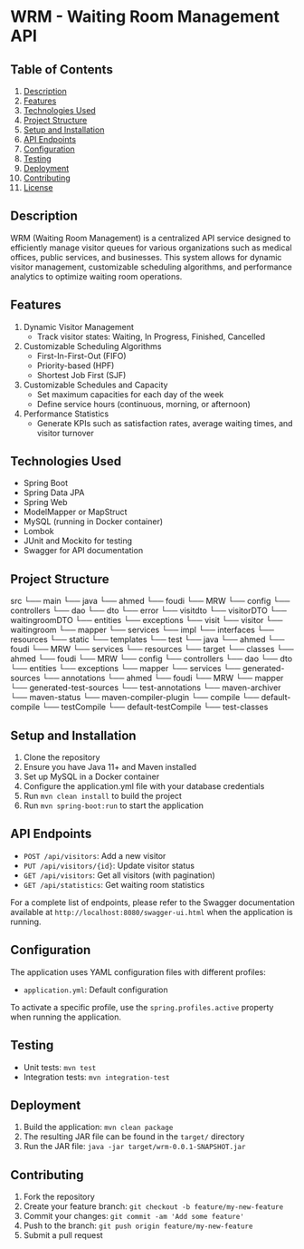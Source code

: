 # WRM - Waiting Room Management API

## Table of Contents
1. [Description](#description)
2. [Features](#features)
3. [Technologies Used](#technologies-used)
4. [Project Structure](#project-structure)
5. [Setup and Installation](#setup-and-installation)
6. [API Endpoints](#api-endpoints)
7. [Configuration](#configuration)
8. [Testing](#testing)
9. [Deployment](#deployment)
10. [Contributing](#contributing)
11. [License](#license)

## Description
WRM (Waiting Room Management) is a centralized API service designed to efficiently manage visitor queues for various organizations such as medical offices, public services, and businesses. This system allows for dynamic visitor management, customizable scheduling algorithms, and performance analytics to optimize waiting room operations.

## Features
1. Dynamic Visitor Management
   - Track visitor states: Waiting, In Progress, Finished, Cancelled
2. Customizable Scheduling Algorithms
   - First-In-First-Out (FIFO)
   - Priority-based (HPF)
   - Shortest Job First (SJF)
3. Customizable Schedules and Capacity
   - Set maximum capacities for each day of the week
   - Define service hours (continuous, morning, or afternoon)
4. Performance Statistics
   - Generate KPIs such as satisfaction rates, average waiting times, and visitor turnover

## Technologies Used
- Spring Boot
- Spring Data JPA
- Spring Web
- ModelMapper or MapStruct
- MySQL (running in Docker container)
- Lombok
- JUnit and Mockito for testing
- Swagger for API documentation

## Project Structure
src
 └── main
      └── java
           └── ahmed
                └── foudi
                     └── MRW
                          └── config
                          └── controllers
                          └── dao
                          └── dto
                               └── error
                               └── visitdto
                               └── visitorDTO
                               └── waitingroomDTO
                          └── entities
                          └── exceptions
                               └── visit
                               └── visitor
                               └── waitingroom
                          └── mapper
                          └── services
                               └── impl
                               └── interfaces
      └── resources
           └── static
           └── templates
 └── test
      └── java
           └── ahmed
                └── foudi
                     └── MRW
                          └── services
      └── resources
 └── target
      └── classes
           └── ahmed
                └── foudi
                     └── MRW
                          └── config
                          └── controllers
                          └── dao
                          └── dto
                          └── entities
                          └── exceptions
                          └── mapper
                          └── services
      └── generated-sources
           └── annotations
                └── ahmed
                     └── foudi
                          └── MRW
                               └── mapper
           └── generated-test-sources
                └── test-annotations
           └── maven-archiver
           └── maven-status
                └── maven-compiler-plugin
                     └── compile
                          └── default-compile
                          └── testCompile
                               └── default-testCompile
                └── test-classes


## Setup and Installation
1. Clone the repository
2. Ensure you have Java 11+ and Maven installed
3. Set up MySQL in a Docker container
4. Configure the application.yml file with your database credentials
5. Run `mvn clean install` to build the project
6. Run `mvn spring-boot:run` to start the application

## API Endpoints
- `POST /api/visitors`: Add a new visitor
- `PUT /api/visitors/{id}`: Update visitor status
- `GET /api/visitors`: Get all visitors (with pagination)
- `GET /api/statistics`: Get waiting room statistics

For a complete list of endpoints, please refer to the Swagger documentation available at `http://localhost:8080/swagger-ui.html` when the application is running.

## Configuration
The application uses YAML configuration files with different profiles:
- `application.yml`: Default configuration


To activate a specific profile, use the `spring.profiles.active` property when running the application.

## Testing
- Unit tests: `mvn test`
- Integration tests: `mvn integration-test`

## Deployment
1. Build the application: `mvn clean package`
2. The resulting JAR file can be found in the `target/` directory
3. Run the JAR file: `java -jar target/wrm-0.0.1-SNAPSHOT.jar`

## Contributing
1. Fork the repository
2. Create your feature branch: `git checkout -b feature/my-new-feature`
3. Commit your changes: `git commit -am 'Add some feature'`
4. Push to the branch: `git push origin feature/my-new-feature`
5. Submit a pull request
